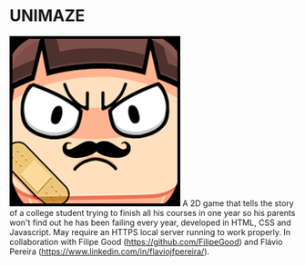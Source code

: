 # UNIMAZE
![alt text](https://github.com/henriquejsb/UNIMAZE/blob/main/boneco.png?raw=true)
A 2D game that tells the story of a college student trying to finish all his courses in one year so his parents won't find out he has been failing every year, developed in HTML, CSS and Javascript.  May require an HTTPS local server running to work properly. In collaboration with Filipe Good (https://github.com/FilipeGood) and Flávio Pereira (https://www.linkedin.com/in/flaviojfpereira/).
